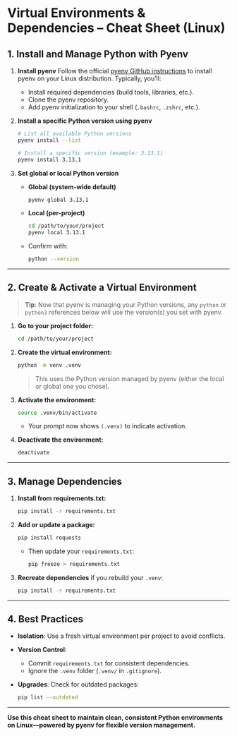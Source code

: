 # **Virtual Environments & Dependencies – Cheat Sheet (Linux)**

## **1. Install and Manage Python with Pyenv**

1. **Install pyenv**
   Follow the official [pyenv GitHub instructions](https://github.com/pyenv/pyenv#installation) to install pyenv on your Linux distribution. Typically, you’ll:
   - Install required dependencies (build tools, libraries, etc.).
   - Clone the pyenv repository.
   - Add pyenv initialization to your shell (`.bashrc`, `.zshrc`, etc.).

2. **Install a specific Python version using pyenv**

   ```bash
   # List all available Python versions
   pyenv install --list

   # Install a specific version (example: 3.13.1)
   pyenv install 3.13.1
   ```

3. **Set global or local Python version**
   - **Global (system-wide default)**

     ```bash
     pyenv global 3.13.1
     ```

   - **Local (per-project)**

     ```bash
     cd /path/to/your/project
     pyenv local 3.13.1
     ```

   - Confirm with:

     ```bash
     python --version
     ```

---

## **2. Create & Activate a Virtual Environment**

> **Tip**: Now that pyenv is managing your Python versions, any `python` or `python3` references below will use the version(s) you set with pyenv.

1. **Go to your project folder:**

   ```bash
   cd /path/to/your/project
   ```

2. **Create the virtual environment:**

   ```bash
   python -m venv .venv
   ```

   > This uses the Python version managed by pyenv (either the local or global one you chose).

3. **Activate the environment:**

   ```bash
   source .venv/bin/activate
   ```

   - Your prompt now shows `(.venv)` to indicate activation.

4. **Deactivate the environment:**

   ```bash
   deactivate
   ```

---

## **3. Manage Dependencies**

1. **Install from requirements.txt:**

   ```bash
   pip install -r requirements.txt
   ```

2. **Add or update a package:**

   ```bash
   pip install requests
   ```

   - Then update your `requirements.txt`:

     ```bash
     pip freeze > requirements.txt
     ```

3. **Recreate dependencies** if you rebuild your `.venv`:

   ```bash
   pip install -r requirements.txt
   ```

---

## **4. Best Practices**

- **Isolation**: Use a fresh virtual environment per project to avoid conflicts.
- **Version Control**:
  - Commit `requirements.txt` for consistent dependencies.
  - Ignore the `.venv` folder (`.venv/` in `.gitignore`).
- **Upgrades**: Check for outdated packages:

  ```bash
  pip list --outdated
  ```

---

**Use this cheat sheet to maintain clean, consistent Python environments on Linux—powered by pyenv for flexible version management.**
